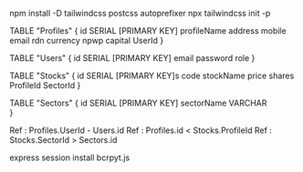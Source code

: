 npm install -D tailwindcss postcss autoprefixer
npx tailwindcss init -p


TABLE "Profiles" {
  id SERIAL [PRIMARY KEY]
  profileName
  address
  mobile
  email
  rdn
  currency
  npwp
  capital 
  UserId 
}

TABLE "Users" {
  id SERIAL [PRIMARY KEY]
  email 
  password 
  role 
}

TABLE "Stocks" {
  id SERIAL [PRIMARY KEY]s
  code 
  stockName 
  price 
  shares 
  ProfileId 
  SectorId 
}


TABLE "Sectors" {
  id SERIAL [PRIMARY KEY]
  sectorName VARCHAR  
}

Ref : Profiles.UserId - Users.id
Ref : Profiles.id < Stocks.ProfileId
Ref : Stocks.SectorId > Sectors.id

express session install
bcrpyt.js